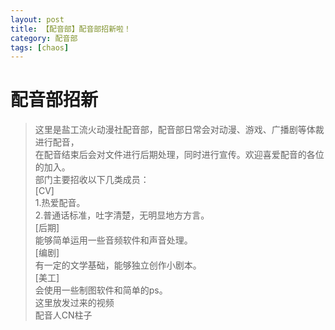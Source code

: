 ```yaml
---
layout: post
title: 【配音部】配音部招新啦！
category: 配音部
tags: [chaos]
---
```


# 配音部招新

>这里是盐工流火动漫社配音部，配音部日常会对动漫、游戏、广播剧等体裁进行配音，<br />
在配音结束后会对文件进行后期处理，同时进行宣传。欢迎喜爱配音的各位的加入。<br />
部门主要招收以下几类成员：<br />
[CV]<br />
1.热爱配音。<br />
2.普通话标准，吐字清楚，无明显地方方言。<br />
[后期]<br />
能够简单运用一些音频软件和声音处理。<br />
[编剧]<br />
有一定的文学基础，能够独立创作小剧本。<br />
[美工]<br />
会使用一些制图软件和简单的ps。<br />
这里放发过来的视频<br />
配音人CN柱子<br />
